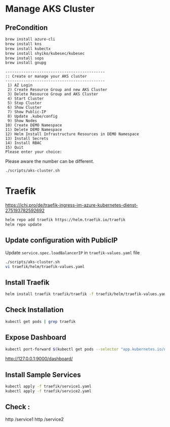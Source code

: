 # Manage AKS Cluster

## PreCondition
```bash
brew install azure-cli
brew install kns
brew install kubectx 
brew install shyiko/kubesec/kubesec
brew install sops
brew install gnupg
```

``` 
--------------------------------------------
:: Create or manage your AKS cluster
--------------------------------------------
 1) AZ Login
 2) Create Resource Group and new AKS Cluster
 3) Delete Resource Group and AKS Cluster
 4) Start Cluster
 5) Stop Cluster
 6) Show Cluster
 7) Show Public-IP
 8) Update .kube/config
 9) Show Nodes
10) Create DEMO Namespace
11) Delete DEMO Namespace
12) Helm Install Infrastructure Resources in DEMO Namespace
13) Install Secrets
14) Install RBAC
15) Quit
Please enter your choice:
```

Please aware the number can be different.
```bash
./scripts/aks-cluster.sh
```




# Traefik
https://ichi.pro/de/traefik-ingress-im-azure-kubernetes-dienst-275193782592692

```bash
helm repo add traefik https://helm.traefik.io/traefik
helm repo update
```

## Update configuration with PublicIP
Update `service.spec.loadBalancerIP` in `traefik-values.yaml` file 
```bash
./scripts/aks-cluster.sh
vi traefik/helm/traefik-values.yaml
```
## Install Traefik 
```bash
helm install traefik traefik/traefik -f traefik/helm/traefik-values.yaml
```


## Check Installation
```bash
kubectl get pods | grep traefik
```

## Expose Dashboard
```bash
kubectl port-forward $(kubectl get pods --selector "app.kubernetes.io/name=traefik" --output=name) 9000:9000
```
http://127.0.0.1:9000/dashboard/


## Install Sample Services
```bash
kubectl apply -f traefik/service1.yaml
kubectl apply -f traefik/service2.yaml
```

## Check :
http <Public IP>/service1
http <Public IP>/service2
